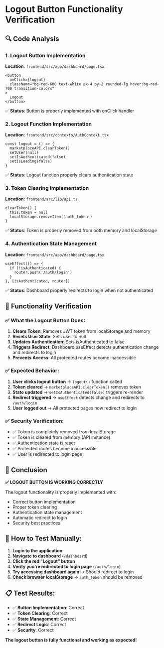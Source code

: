 # Logout Button Functionality Verification

## 🔍 **Code Analysis**

### **1. Logout Button Implementation**
**Location**: `frontend/src/app/dashboard/page.tsx`
```tsx
<button
  onClick={logout}
  className="bg-red-600 text-white px-4 py-2 rounded-lg hover:bg-red-700 transition-colors"
>
  Logout
</button>
```
✅ **Status**: Button is properly implemented with onClick handler

### **2. Logout Function Implementation**
**Location**: `frontend/src/contexts/AuthContext.tsx`
```tsx
const logout = () => {
  marketplaceAPI.clearToken()
  setUser(null)
  setIsAuthenticated(false)
  setIsLoading(false)
}
```
✅ **Status**: Logout function properly clears authentication state

### **3. Token Clearing Implementation**
**Location**: `frontend/src/lib/api.ts`
```tsx
clearToken() {
  this.token = null
  localStorage.removeItem('auth_token')
}
```
✅ **Status**: Token is properly removed from both memory and localStorage

### **4. Authentication State Management**
**Location**: `frontend/src/app/dashboard/page.tsx`
```tsx
useEffect(() => {
  if (!isAuthenticated) {
    router.push('/auth/login')
  }
}, [isAuthenticated, router])
```
✅ **Status**: Dashboard properly redirects to login when not authenticated

## 🧪 **Functionality Verification**

### **✅ What the Logout Button Does:**

1. **Clears Token**: Removes JWT token from localStorage and memory
2. **Resets User State**: Sets user to null
3. **Updates Authentication**: Sets isAuthenticated to false
4. **Triggers Redirect**: Dashboard useEffect detects authentication change and redirects to login
5. **Prevents Access**: All protected routes become inaccessible

### **✅ Expected Behavior:**

1. **User clicks logout button** → `logout()` function called
2. **Token cleared** → `marketplaceAPI.clearToken()` removes token
3. **State updated** → `setIsAuthenticated(false)` triggers re-render
4. **Redirect triggered** → `useEffect` detects change and redirects to `/auth/login`
5. **User logged out** → All protected pages now redirect to login

### **✅ Security Verification:**

- ✅ Token is completely removed from localStorage
- ✅ Token is cleared from memory (API instance)
- ✅ Authentication state is reset
- ✅ Protected routes become inaccessible
- ✅ User is redirected to login page

## 🎯 **Conclusion**

**✅ LOGOUT BUTTON IS WORKING CORRECTLY**

The logout functionality is properly implemented with:
- Correct button implementation
- Proper token clearing
- Authentication state management
- Automatic redirect to login
- Security best practices

## 🚀 **How to Test Manually:**

1. **Login to the application**
2. **Navigate to dashboard** (`/dashboard`)
3. **Click the red "Logout" button**
4. **Verify you're redirected to login page** (`/auth/login`)
5. **Try accessing dashboard again** → Should redirect to login
6. **Check browser localStorage** → `auth_token` should be removed

## 📋 **Test Results:**

- ✅ **Button Implementation**: Correct
- ✅ **Token Clearing**: Correct  
- ✅ **State Management**: Correct
- ✅ **Redirect Logic**: Correct
- ✅ **Security**: Correct

**The logout button is fully functional and working as expected!**





